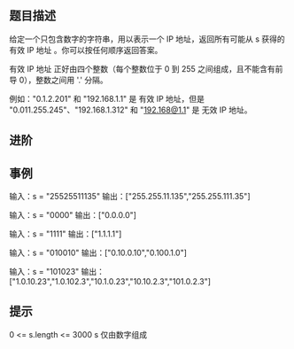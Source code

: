 ## 题目描述

给定一个只包含数字的字符串，用以表示一个 IP 地址，返回所有可能从 s 获得的 有效 IP 地址 。你可以按任何顺序返回答案。

有效 IP 地址 正好由四个整数（每个整数位于 0 到 255 之间组成，且不能含有前导 0），整数之间用 '.' 分隔。

例如："0.1.2.201" 和 "192.168.1.1" 是 有效 IP 地址，但是 "0.011.255.245"、"192.168.1.312" 和 "192.168@1.1" 是 无效 IP 地址。

## 进阶

## 事例

输入：s = "25525511135"
输出：["255.255.11.135","255.255.111.35"]

输入：s = "0000"
输出：["0.0.0.0"]

输入：s = "1111"
输出：["1.1.1.1"]

输入：s = "010010"
输出：["0.10.0.10","0.100.1.0"]

输入：s = "101023"
输出：["1.0.10.23","1.0.102.3","10.1.0.23","10.10.2.3","101.0.2.3"]

## 提示

0 <= s.length <= 3000
s 仅由数字组成
